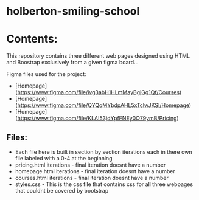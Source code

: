 # holberton-smiling-school


# Contents:
This repository contains three different web pages designed using HTML and Boostrap exclusively from a given figma board...



Figma files used for the project:
- [Homepage] (https://www.figma.com/file/ivg3abH1HLmMayBgjGg1Qf/Courses)
- [Homepage] (https://www.figma.com/file/QYQqMYbdpAHL5xTclwJKSI/Homepage)
- [Homepage] (https://www.figma.com/file/KLAI53jdYpfFNEy0O79ymB/Pricing)

## Files:
* Each file here is built in section by section iterations each in there own file labeled with a 0-4 at the beginning
* pricing.html iterations - final iteration doesnt have a number
* homepage.html iterations - final iteration doesnt have a number
* courses.html iterations  - final iteration doesnt have a number
* styles.css - This is the css file that contains css for all three webpages that couldnt be covered by bootstrap